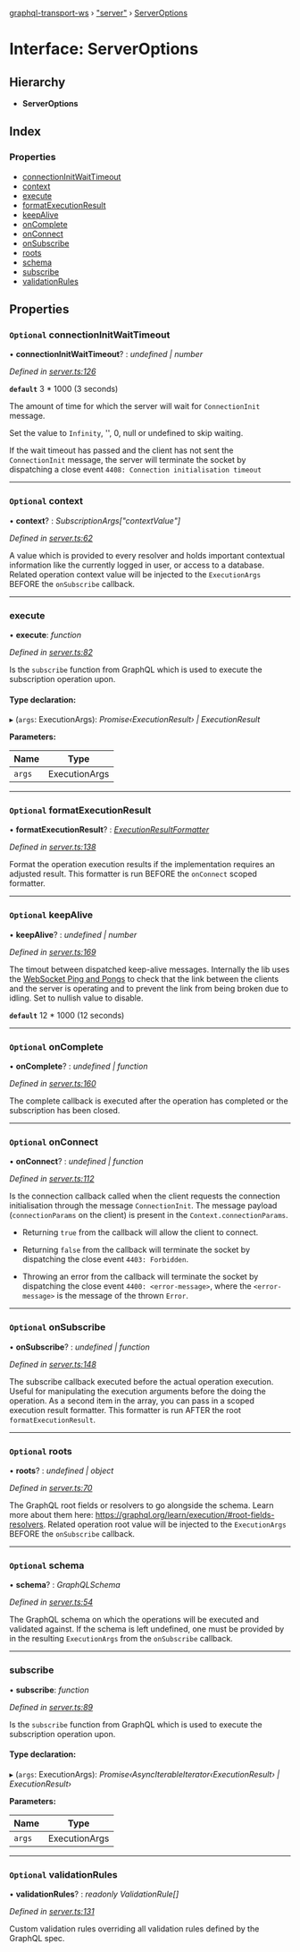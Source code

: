 [graphql-transport-ws](../README.md) › ["server"](../modules/_server_.md) › [ServerOptions](_server_.serveroptions.md)

# Interface: ServerOptions

## Hierarchy

* **ServerOptions**

## Index

### Properties

* [connectionInitWaitTimeout](_server_.serveroptions.md#optional-connectioninitwaittimeout)
* [context](_server_.serveroptions.md#optional-context)
* [execute](_server_.serveroptions.md#execute)
* [formatExecutionResult](_server_.serveroptions.md#optional-formatexecutionresult)
* [keepAlive](_server_.serveroptions.md#optional-keepalive)
* [onComplete](_server_.serveroptions.md#optional-oncomplete)
* [onConnect](_server_.serveroptions.md#optional-onconnect)
* [onSubscribe](_server_.serveroptions.md#optional-onsubscribe)
* [roots](_server_.serveroptions.md#optional-roots)
* [schema](_server_.serveroptions.md#optional-schema)
* [subscribe](_server_.serveroptions.md#subscribe)
* [validationRules](_server_.serveroptions.md#optional-validationrules)

## Properties

### `Optional` connectionInitWaitTimeout

• **connectionInitWaitTimeout**? : *undefined | number*

*Defined in [server.ts:126](https://github.com/enisdenjo/graphql-transport-ws/blob/e35a1ac/src/server.ts#L126)*

**`default`** 3 * 1000 (3 seconds)

The amount of time for which the
server will wait for `ConnectionInit` message.

Set the value to `Infinity`, '', 0, null or undefined to skip waiting.

If the wait timeout has passed and the client
has not sent the `ConnectionInit` message,
the server will terminate the socket by
dispatching a close event `4408: Connection initialisation timeout`

___

### `Optional` context

• **context**? : *SubscriptionArgs["contextValue"]*

*Defined in [server.ts:62](https://github.com/enisdenjo/graphql-transport-ws/blob/e35a1ac/src/server.ts#L62)*

A value which is provided to every resolver and holds
important contextual information like the currently
logged in user, or access to a database.
Related operation context value will be injected to the
`ExecutionArgs` BEFORE the `onSubscribe` callback.

___

###  execute

• **execute**: *function*

*Defined in [server.ts:82](https://github.com/enisdenjo/graphql-transport-ws/blob/e35a1ac/src/server.ts#L82)*

Is the `subscribe` function
from GraphQL which is used to
execute the subscription operation
upon.

#### Type declaration:

▸ (`args`: ExecutionArgs): *Promise‹ExecutionResult› | ExecutionResult*

**Parameters:**

Name | Type |
------ | ------ |
`args` | ExecutionArgs |

___

### `Optional` formatExecutionResult

• **formatExecutionResult**? : *[ExecutionResultFormatter](../modules/_server_.md#executionresultformatter)*

*Defined in [server.ts:138](https://github.com/enisdenjo/graphql-transport-ws/blob/e35a1ac/src/server.ts#L138)*

Format the operation execution results
if the implementation requires an adjusted
result. This formatter is run BEFORE the
`onConnect` scoped formatter.

___

### `Optional` keepAlive

• **keepAlive**? : *undefined | number*

*Defined in [server.ts:169](https://github.com/enisdenjo/graphql-transport-ws/blob/e35a1ac/src/server.ts#L169)*

The timout between dispatched keep-alive messages. Internally the lib
uses the [WebSocket Ping and Pongs]((https://developer.mozilla.org/en-US/docs/Web/API/WebSockets_API/Writing_WebSocket_servers#Pings_and_Pongs_The_Heartbeat_of_WebSockets)) to check that the link between
the clients and the server is operating and to prevent the link from being broken due to idling.
Set to nullish value to disable.

**`default`** 12 * 1000 (12 seconds)

___

### `Optional` onComplete

• **onComplete**? : *undefined | function*

*Defined in [server.ts:160](https://github.com/enisdenjo/graphql-transport-ws/blob/e35a1ac/src/server.ts#L160)*

The complete callback is executed after the
operation has completed or the subscription
has been closed.

___

### `Optional` onConnect

• **onConnect**? : *undefined | function*

*Defined in [server.ts:112](https://github.com/enisdenjo/graphql-transport-ws/blob/e35a1ac/src/server.ts#L112)*

Is the connection callback called when the
client requests the connection initialisation
through the message `ConnectionInit`. The message
payload (`connectionParams` on the client) is
present in the `Context.connectionParams`.

- Returning `true` from the callback will
allow the client to connect.

- Returning `false` from the callback will
terminate the socket by dispatching the
close event `4403: Forbidden`.

- Throwing an error from the callback will
terminate the socket by dispatching the
close event `4400: <error-message>`, where
the `<error-message>` is the message of the
thrown `Error`.

___

### `Optional` onSubscribe

• **onSubscribe**? : *undefined | function*

*Defined in [server.ts:148](https://github.com/enisdenjo/graphql-transport-ws/blob/e35a1ac/src/server.ts#L148)*

The subscribe callback executed before
the actual operation execution. Useful
for manipulating the execution arguments
before the doing the operation. As a second
item in the array, you can pass in a scoped
execution result formatter. This formatter
is run AFTER the root `formatExecutionResult`.

___

### `Optional` roots

• **roots**? : *undefined | object*

*Defined in [server.ts:70](https://github.com/enisdenjo/graphql-transport-ws/blob/e35a1ac/src/server.ts#L70)*

The GraphQL root fields or resolvers to go
alongside the schema. Learn more about them
here: https://graphql.org/learn/execution/#root-fields-resolvers.
Related operation root value will be injected to the
`ExecutionArgs` BEFORE the `onSubscribe` callback.

___

### `Optional` schema

• **schema**? : *GraphQLSchema*

*Defined in [server.ts:54](https://github.com/enisdenjo/graphql-transport-ws/blob/e35a1ac/src/server.ts#L54)*

The GraphQL schema on which the operations
will be executed and validated against. If
the schema is left undefined, one must be
provided by in the resulting `ExecutionArgs`
from the `onSubscribe` callback.

___

###  subscribe

• **subscribe**: *function*

*Defined in [server.ts:89](https://github.com/enisdenjo/graphql-transport-ws/blob/e35a1ac/src/server.ts#L89)*

Is the `subscribe` function
from GraphQL which is used to
execute the subscription operation
upon.

#### Type declaration:

▸ (`args`: ExecutionArgs): *Promise‹AsyncIterableIterator‹ExecutionResult› | ExecutionResult›*

**Parameters:**

Name | Type |
------ | ------ |
`args` | ExecutionArgs |

___

### `Optional` validationRules

• **validationRules**? : *readonly ValidationRule[]*

*Defined in [server.ts:131](https://github.com/enisdenjo/graphql-transport-ws/blob/e35a1ac/src/server.ts#L131)*

Custom validation rules overriding all
validation rules defined by the GraphQL spec.
